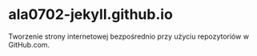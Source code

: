 # ala0702-jekyll.github.io
Tworzenie strony internetowej bezpośrednio przy użyciu repozytoriów w GitHub.com.
